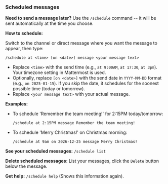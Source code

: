 ### Scheduled messages

**Need to send a message later?** Use the `/schedule` command -- it will be sent automatically at the time you choose.

**How to schedule:**

Switch to the channel or direct message where you want the message to appear, then type:

`/schedule at <time> [on <date>] message <your message text>`

*   Replace `<time>` with the send time (e.g., `at 9:00AM`, `at 17:30`, `at 3pm`). Your timezone setting in Mattermost is used.
*   Optionally, replace `[on <date>]` with the send date in `YYYY-MM-DD` format (e.g., `on 2025-01-15`). If you skip the date, it schedules for the soonest possible time (today or tomorrow).
*   Replace `<your message text>` with your actual message.

**Examples:**

*   To schedule 'Remember the team meeting!' for 2:15PM today/tomorrow:
    ```
    /schedule at 2:15PM message Remember the team meeting!
    ```
*   To schedule 'Merry Christmas!' on Christmas morning:
    ```
    /schedule at 9am on 2026-12-25 message Merry Christmas!
    ```

**See your scheduled messages:** `/schedule list`

**Delete scheduled messages:** List your messages, click the `Delete` button below the message.

**Get help:** `/schedule help` (Shows this information again).
